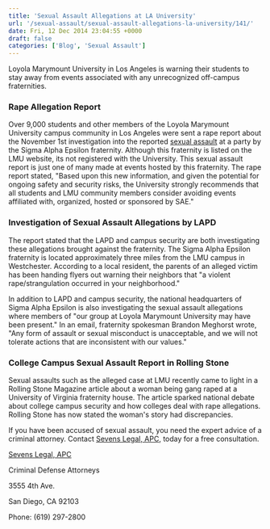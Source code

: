 ```yaml
---
title: 'Sexual Assault Allegations at LA University'
url: '/sexual-assault/sexual-assault-allegations-la-university/141/'
date: Fri, 12 Dec 2014 23:04:55 +0000
draft: false
categories: ['Blog', 'Sexual Assault']
---
```


Loyola Marymount University in Los Angeles is warning their students to stay away from events associated with any unrecognized off-campus fraternities.

### Rape Allegation Report

Over 9,000 students and other members of the Loyola Marymount University campus community in Los Angeles were sent a rape report about the November 1st investigation into the reported [sexual assault](https://www.sevenslegal.com/ "Sevens Legal, APC") at a party by the Sigma Alpha Epsilon fraternity. Although this fraternity is listed on the LMU website, its not registered with the University. This sexual assault report is just one of many made at events hosted by this fraternity. The rape report stated, "Based upon this new information, and given the potential for ongoing safety and security risks, the University strongly recommends that all students and LMU community members consider avoiding events affiliated with, organized, hosted or sponsored by SAE."

### Investigation of Sexual Assault Allegations by LAPD

The report stated that the LAPD and campus security are both investigating these allegations brought against the fraternity. The Sigma Alpha Epsilon fraternity is located approximately three miles from the LMU campus in Westchester. According to a local resident, the parents of an alleged victim has been handing flyers out warning their neighbors that "a violent rape/strangulation occurred in your neighborhood."

In addition to LAPD and campus security, the national headquarters of Sigma Alpha Epsilon is also investigating the sexual assault allegations where members of "our group at Loyola Marymount University may have been present." In an email, fraternity spokesman Brandon Meghorst wrote, "Any form of assault or sexual misconduct is unacceptable, and we will not tolerate actions that are inconsistent with our values."

### College Campus Sexual Assault Report in Rolling Stone

Sexual assaults such as the alleged case at LMU recently came to light in a Rolling Stone Magazine article about a woman being gang raped at a University of Virginia fraternity house. The article sparked national debate about college campus security and how colleges deal with rape allegations. Rolling Stone has now stated the woman's story had discrepancies.

If you have been accused of sexual assault, you need the expert advice of a criminal attorney. Contact [Sevens Legal, APC](https://www.sevenslegal.com/ "Sevens Legal, APC"), today for a free consultation.

[Sevens Legal, APC](https://www.sevenslegal.com/ "Sevens Legal, APC")

Criminal Defense Attorneys

3555 4th Ave.

San Diego, CA 92103

Phone: (619) 297-2800